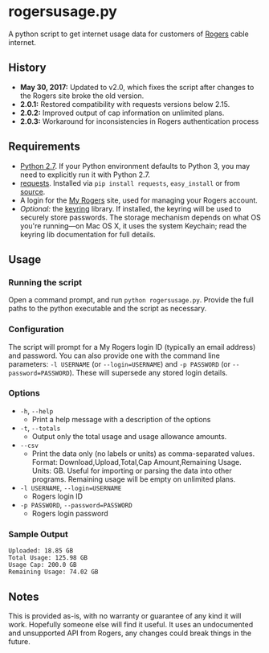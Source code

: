 # rogersusage.py
A python script to get internet usage data for customers of [Rogers][] cable internet.

## History
- **May 30, 2017:** Updated to v2.0, which fixes the script after changes to the Rogers site broke the old version.
- **2.0.1:** Restored compatibility with requests versions below 2.15.
- **2.0.2:** Improved output of cap information on unlimited plans.
- **2.0.3:** Workaround for inconsistencies in Rogers authentication process

## Requirements
 - [Python 2.7][python]. If your Python environment defaults to Python 3, you may need to explicitly run it with Python 2.7.
 - [requests][]. Installed via `pip install requests`, `easy_install` or from [source][requests source].
 - A login for the [My Rogers][] site, used for managing your Rogers account.
 - *Optional:* the [keyring][] library. If installed, the keyring will be used to securely store passwords. The storage mechanism depends on what OS you're running—on Mac OS X, it uses the system Keychain; read the keyring lib documentation for full details.

## Usage
### Running the script
Open a command prompt, and run `python rogersusage.py`. Provide the full paths to the python executable and the script as necessary.

### Configuration
The script will prompt for a My Rogers login ID (typically an email address) and password. You can also provide one with the command line parameters: `-l USERNAME` (or `--login=USERNAME`) and `-p PASSWORD` (or `--password=PASSWORD`). These will supersede any stored login details.

### Options
 - `-h`, `--help`
    - Print a help message with a description of the options
 - `-t`, `--totals`
    - Output only the total usage and usage allowance amounts.
 - `--csv`
    - Print the data only (no labels or units) as comma-separated values. Format: Download,Upload,Total,Cap Amount,Remaining Usage. Units: GB. Useful for importing or parsing the data into other programs. Remaining usage will be empty on unlimited plans.
 - `-l USERNAME`, `--login=USERNAME`
    - Rogers login ID
 - `-p PASSWORD`, `--password=PASSWORD`
    - Rogers login password

### Sample Output
    Uploaded: 18.85 GB
    Total Usage: 125.98 GB
    Usage Cap: 200.0 GB
    Remaining Usage: 74.02 GB

## Notes
This is provided as-is, with no warranty or guarantee of any kind it will work. Hopefully someone else will find it useful. It uses an undocumented and unsupported API from Rogers, any changes could break things in the future.

[python]: https://www.python.org/
[rogers]: https://www.rogers.com
[my rogers]: https://www.rogers.com/web/totes/#/signin
[requests]: http://docs.python-requests.org/en/latest/
[requests source]: https://github.com/kennethreitz/requests
[keyring]: https://github.com/jaraco/keyring
